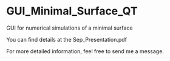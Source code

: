 # GUI_Minimal_Surface_QT
GUI for numerical simulations of a minimal surface

You can find details at the Sep_Presentation.pdf

For more detailed information, feel free to send me a message.
